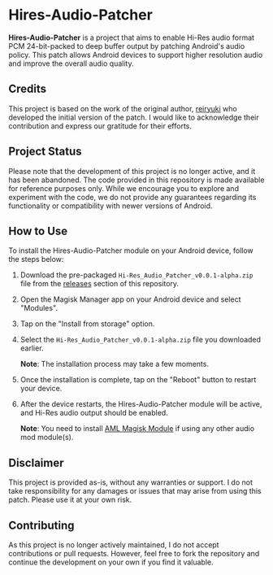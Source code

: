 # Hires-Audio-Patcher

**Hires-Audio-Patcher** is a project that aims to enable Hi-Res audio format PCM 24-bit-packed to deep buffer output by patching Android's audio policy. This patch allows Android devices to support higher resolution audio and improve the overall audio quality.

## Credits

This project is based on the work of the original author, [reiryuki](https://github.com/reiryuki) who developed the initial version of the patch. I would like to acknowledge their contribution and express our gratitude for their efforts.

## Project Status

Please note that the development of this project is no longer active, and it has been abandoned. The code provided in this repository is made available for reference purposes only. While we encourage you to explore and experiment with the code, we do not provide any guarantees regarding its functionality or compatibility with newer versions of Android.

## How to Use

To install the Hires-Audio-Patcher module on your Android device, follow the steps below:

1. Download the pre-packaged `Hi-Res_Audio_Patcher_v0.0.1-alpha.zip` file from the [releases](https://github.com/sahil-shefeek/Hires-Audio-Patcher/releases) section of this repository.

2. Open the Magisk Manager app on your Android device and select "Modules".

5. Tap on the "Install from storage" option.

6. Select the `Hi-Res_Audio_Patcher_v0.0.1-alpha.zip` file you downloaded earlier.

   **Note**: The installation process may take a few moments.

7. Once the installation is complete, tap on the "Reboot" button to restart your device.

8. After the device restarts, the Hires-Audio-Patcher module will be active, and Hi-Res audio output should be enabled.

   **Note**: You need to install [AML Magisk Module](https://zackptg5.com/android.php#aml) if using any other audio mod module(s).


## Disclaimer

This project is provided as-is, without any warranties or support. I do not take responsibility for any damages or issues that may arise from using this patch. Please use it at your own risk.

## Contributing

As this project is no longer actively maintained, I do not accept contributions or pull requests. However, feel free to fork the repository and continue the development on your own if you find it valuable.



